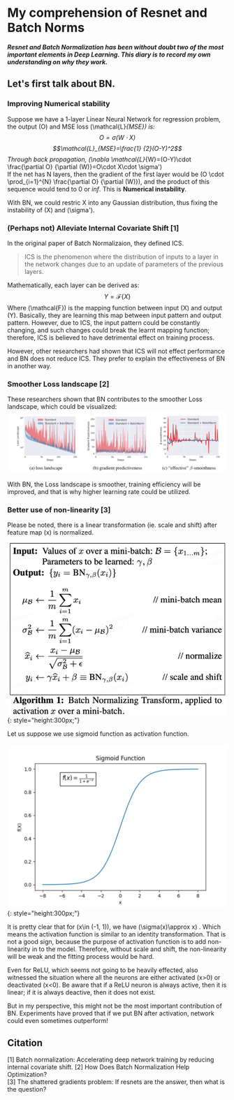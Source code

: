 # __My comprehension of Resnet and Batch Norms__
***Resnet and Batch Normalization has been without doubt two of the most important elements in Deep Learning. This diary is to record my own understanding on why they work.***

## __Let's first talk about BN.__
### **Improving Numerical stability**

Suppose we have a 1-layer Linear Neural Network for regression problem, the output \(O\) and MSE loss \(\mathcal{L}_{MSE}\) is:
$$O=\sigma(W \cdot X)$$ $$\mathcal{L}_{MSE}=\frac{1} {2}(O-Y)^2$$
Through back propagation, \(\nabla \mathcal{L}_{W}=(O-Y)\cdot \frac{\partial O} {\partial (W)}=O\cdot X\cdot \sigma'\)  
If the net has N layers, then the gradient of the first layer would be \(O \cdot \prod_{i=1}^{N} \frac{\partial O} {\partial (W)}\), and the product of this sequence would tend to 0 or _inf_. This is __Numerical instability__.

With BN, we could restric X into any Gaussian distribution, thus fixing the instability of \(X\) and \(\sigma'\).

### **(Perhaps not) Alleviate Internal Covariate Shift** [1]
In the original paper of Batch Normalizaion, they defined ICS.


>ICS is the phenomenon where the distribution of inputs to a layer in the network changes due to an update of parameters of the previous layers.


Mathematically, each layer can be derived as:  $$Y = \mathcal{F}\{X\}$$
Where \(\mathcal{F}\) is the mapping function between input \(X\) and output \(Y\). Basically, they are learning this map between input pattern and output pattern. However, due to ICS, the input pattern could be constantly changing, and such changes could break the learnt mapping function; therefore, ICS is believed to have detrimental effect on training process.

However, other researchers had shown that ICS will not effect performance and BN does not reduce ICS. They prefer to explain the effectiveness of BN in another way.

### **Smoother Loss landscape** [2]
These researchers shown that BN contributes to the smoother Loss landscape, which could be visualized:
![](Landscape.png)

With BN, the Loss landscape is smoother, training efficiency will be improved, and that is why higher learning rate could be utilized. 

### **Better use of non-linearity** [3]

Please be noted, there is a linear transformation (ie. scale and shift) after feature map \(x\) is normalized.


![](BN.png){: style="height:300px;"}


Let us suppose we use sigmoid function as activation function.

![](sigmoid-function.png){: style="height:300px;"}

It is pretty clear that for \(x\in (-1, 1)\), we have \(\sigma(x)\approx x\) . Which means the activation function is similar to an identity transformation. That is not a good sign, because the purpose of activation function is to add non-linearity in to the model. Therefore, without scale and shift, the non-linearity will be weak and the fitting process would be hard.

Even for ReLU, which seems not going to be heavily effected, also witnessed the situation where all the neurons are either activated \(x>0\) or deactivated \(x<0\). Be aware that if a ReLU neuron is always active, then it is linear; if it is always deactive, then it does not exist.

But in my perspective, this might not be the most important contribution of BN. Experiments have proved that if we put BN after activation, network could even sometimes outperform!

## Citation
[1] Batch normalization: Accelerating deep network training by reducing internal covariate shift.
[2] How Does Batch Normalization Help Optimization?  
[3] The shattered gradients problem: If resnets are the answer, then what is the question?
